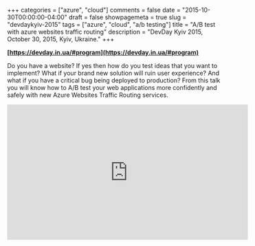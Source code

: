 +++
categories = ["azure", "cloud"]
comments = false
date = "2015-10-30T00:00:00-04:00"
draft = false
showpagemeta = true
slug = "devdaykyiv-2015"
tags = ["azure", "cloud", "a/b testing"]
title = "A/B test with azure websites traffic routing"
description = "DevDay Kyiv 2015, October 30, 2015, Kyiv, Ukraine."
+++

**[https://devday.in.ua/#program](https://devday.in.ua/#program)**

Do you have a website? If yes then how do you test ideas that you want to implement? What if your brand new solution will ruin user experience? And what if you have a critical bug being deployed to production? From this talk you will know how to A/B test your web applications more confidently and safely with new Azure Websites Traffic Routing services.

<iframe width="560" height="315" src="https://www.youtube.com/embed/1U2uCiOv_jU?rel=0" frameborder="0" allow="autoplay; encrypted-media" allowfullscreen></iframe>